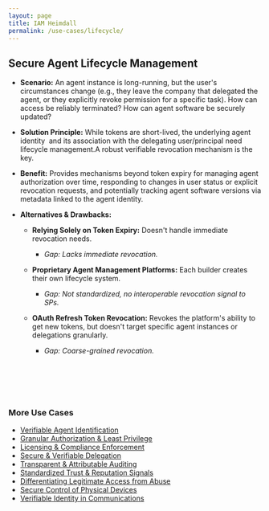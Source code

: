 ```yaml
---
layout: page
title: IAM Heimdall
permalink: /use-cases/lifecycle/
---
```

## Secure Agent Lifecycle Management

- **Scenario:** An agent instance is long-running, but the user's circumstances change (e.g., they leave the company that delegated the agent, or they explicitly revoke permission for a specific task). How can access be reliably terminated? How can agent software be securely updated?
    
- **Solution Principle:** While tokens are short-lived, the underlying agent identity  and its association with the delegating user/principal need lifecycle management.A robust verifiable revocation mechanism is the key. 
    
- **Benefit:** Provides mechanisms beyond token expiry for managing agent authorization over time, responding to changes in user status or explicit revocation requests, and potentially tracking agent software versions via metadata linked to the agent identity.
    
- **Alternatives & Drawbacks:**
    

	- **Relying Solely on Token Expiry:** Doesn't handle immediate revocation needs. 
		- *Gap: Lacks immediate revocation.*
    
	- **Proprietary Agent Management Platforms:** Each builder creates their own lifecycle system. 
		- *Gap: Not standardized, no interoperable revocation signal to SPs.*
    

	- **OAuth Refresh Token Revocation:** Revokes the platform's ability to get new tokens, but doesn't target specific agent instances or delegations granularly. 
		- *Gap: Coarse-grained revocation.*



<br><br><br><br>

### More Use Cases
- [Verifiable Agent Identification](./IDandAuth.md)
- [Granular Authorization & Least Privilege](./AuthandLeastPrivilege.md)
- [Licensing & Compliance Enforcement](./ComplianceEnforcement.md)
- [Secure & Verifiable Delegation](./delegationofauthority.md)
- [Transparent & Attributable Auditing](./AgentAuditing.md)
- [Standardized Trust & Reputation Signals](./trust-signals.md)
- [Differentiating Legitimate Access from Abuse](./BotAbuse.md)
- [Secure Control of Physical Devices](./PhysicalDevices.md)
- [Verifiable Identity in Communications](./VoiceVerification.md)
